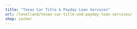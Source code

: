 ```yaml
---
title: "Texas Car Title & Payday Loan Services"
url: /levelland/texas-car-title-und-payday-loan-services/
shop: Leiher
---
```

